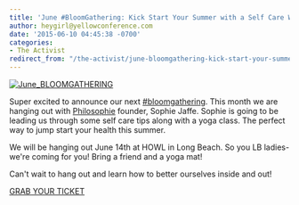 ```yaml
---
title: 'June #BloomGathering: Kick Start Your Summer with a Self Care Workshop!'
author: heygirl@yellowconference.com
date: '2015-06-10 04:45:38 -0700'
categories:
- The Activist
redirect_from: "/the-activist/june-bloomgathering-kick-start-your-summer-with-a-self-care-workshop/"
---
```


[![June_BLOOMGATHERING](http://yellowconference.com/wp-content/uploads/2015/06/June_BLOOMGATHERING.jpg)](http://yellowconference.com/wp-content/uploads/2015/06/June_BLOOMGATHERING.jpg)

Super excited to announce our next [#bloomgathering](http://yellowconference.com/wp-admin/post.php?post=1088&action=edit). This month we are hanging out with [Philosophie](http://www.thephilosophie.com/) founder, Sophie Jaffe. Sophie is going to be leading us through some self care tips along with a yoga class. The perfect way to jump start your health this summer.

We will be hanging out June 14th at HOWL in Long Beach. So you LB ladies- we're coming for you! Bring a friend and a yoga mat!

Can't wait to hang out and learn how to better ourselves inside and out!

[GRAB YOUR TICKET](https://ti.to/yellowconference/june-bloom-gathering)
